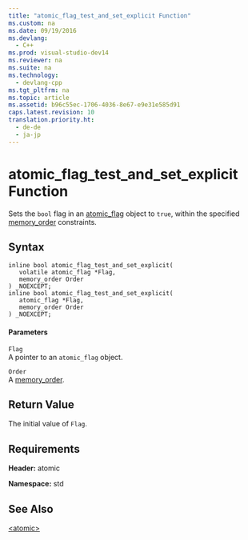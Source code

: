 ```yaml
---
title: "atomic_flag_test_and_set_explicit Function"
ms.custom: na
ms.date: 09/19/2016
ms.devlang: 
  - C++
ms.prod: visual-studio-dev14
ms.reviewer: na
ms.suite: na
ms.technology: 
  - devlang-cpp
ms.tgt_pltfrm: na
ms.topic: article
ms.assetid: b96c55ec-1706-4036-8e67-e9e31e585d91
caps.latest.revision: 10
translation.priority.ht: 
  - de-de
  - ja-jp
---
```

# atomic_flag_test_and_set_explicit Function
Sets the `bool` flag in an [atomic_flag](../vs140/atomic_flag-Structure.md) object to `true`, within the specified [memory_order](../vs140/memory_order-Enum.md) constraints.  
  
## Syntax  
  
```  
inline bool atomic_flag_test_and_set_explicit(  
   volatile atomic_flag *Flag,  
   memory_order Order  
) _NOEXCEPT;  
inline bool atomic_flag_test_and_set_explicit(  
   atomic_flag *Flag,  
   memory_order Order  
) _NOEXCEPT;  
```  
  
#### Parameters  
 `Flag`  
 A pointer to an `atomic_flag` object.  
  
 `Order`  
 A [memory_order](../vs140/memory_order-Enum.md).  
  
## Return Value  
 The initial value of `Flag`.  
  
## Requirements  
 **Header:** atomic  
  
 **Namespace:** std  
  
## See Also  
 [<atomic\>](../vs140/-atomic-.md)